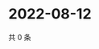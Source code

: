 # 2022-08-12

共 0 条

<!-- BEGIN WEIBO -->
<!-- 最后更新时间 Fri Aug 12 2022 12:29:42 GMT+0800 (China Standard Time) -->

<!-- END WEIBO -->
